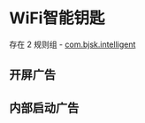 # WiFi智能钥匙

存在 2 规则组 - [com.bjsk.intelligent](/src/apps/com.bjsk.intelligent.ts)

## 开屏广告

## 内部启动广告
